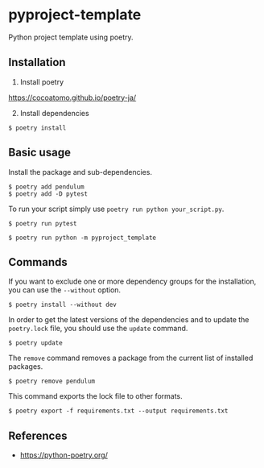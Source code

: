 # pyproject-template

Python project template using poetry.

## Installation

1. Install poetry

https://cocoatomo.github.io/poetry-ja/

2. Install dependencies

```
$ poetry install
```

## Basic usage

Install the package and sub-dependencies.

```
$ poetry add pendulum
$ poetry add -D pytest
```

To run your script simply use `poetry run python your_script.py`.

```
$ poetry run pytest
```

```
$ poetry run python -m pyproject_template
```

## Commands

If you want to exclude one or more dependency groups for the installation, you can use the `--without` option.

```
$ poetry install --without dev
```

In order to get the latest versions of the dependencies and to update the `poetry.lock` file, you should use the `update` command.

```
$ poetry update
```

The `remove` command removes a package from the current list of installed packages.

```
$ poetry remove pendulum
```

This command exports the lock file to other formats.

```
$ poetry export -f requirements.txt --output requirements.txt
```

## References

- https://python-poetry.org/
